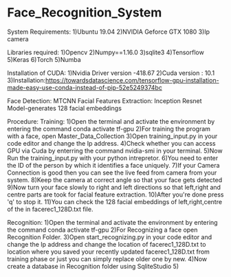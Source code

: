 # Face_Recognition_System

System Requirements:
   1)Ubuntu 19.04
   2)NVIDIA Geforce GTX 1080
   3)Ip camera
   
  
Libraries required:
   1)Opencv
   2)Numpy==1.16.0
   3)sqlite3
   4)Tensorflow
   5)Keras
   6)Torch
   5)Numba
   
 Installation of CUDA:
      1)Nvidia Driver version -418.67
      2)Cuda version : 10.1
      3)Installation:https://towardsdatascience.com/tensorflow-gpu-installation-made-easy-use-conda-instead-of-pip-52e5249374bc
      
 Face Detection: MTCNN
 Facial Features Extraction: Inception Resnet Model-generates 128 facial embeddings
      
     
 Procedure:
   Training:
      1)Open the terminal and activate the environment by entering the command conda activate tf-gpu
      2)For training the program with a face, open Master_Data_Collection
      3)Open training_input.py in your code editor and change the Ip address.
      4)Check whether you can access GPU via Cuda by enterring the command nvidia-smi in your terminal.
      5)Now Run the training_input.py with your python intrepretor.
      6)You need to enter the ID of the person by which it identifies a face uniquely.
      7)If your Camera Connection is good then you can see the live feed from camera from your system.
      8)Keep the camera at correct angle so that your face gets detected 
      9)Now turn your face slowly to right and left directions so that left,right and centre parts are took for facial feature          extraction.
      10)After you're done press 'q' to stop it.
      11)You can check the 128 facial embeddings of left,right,centre of the in facerec1_128D.txt file.
      
   Recognition:
        1)Open the terminal and activate the environment by entering the command conda activate tf-gpu
        2)For Recognizing a face open Recognition Folder.
        3)Open start_recognizing.py in your code editor and change the Ip address and change the location of facerec1_128D.txt
          to location where you saved your recently updated facerec1_128D.txt from training phase or just you can simply replace
          older one by new.
        4)Now create a database in Recognition folder using SqliteStudio
        5)
 
      
      
      
 
      
   
